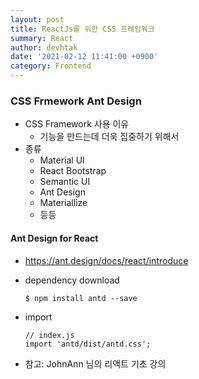 ```yaml
---
layout: post
title: ReactJs를 위한 CSS 프레임워크
summary: React
author: devhtak
date: '2021-02-12 11:41:00 +0900'
category: Frontend
---
```


### CSS Frmework Ant Design

- CSS Framework 사용 이유
  - 기능을 만드는데 더욱 집중하기 위해서
- 종류
  - Material UI
  - React Bootstrap
  - Semantic UI
  - Ant Design
  - Materiallize
  - 등등
  
#### Ant Design for React
  - https://ant.design/docs/react/introduce
  - dependency download
    ```
    $ npm install antd --save
    ```
  - import
    ```
    // index.js
    import 'antd/dist/antd.css';
    ```

- 참고: JohnAnn 님의 리액트 기초 강의
